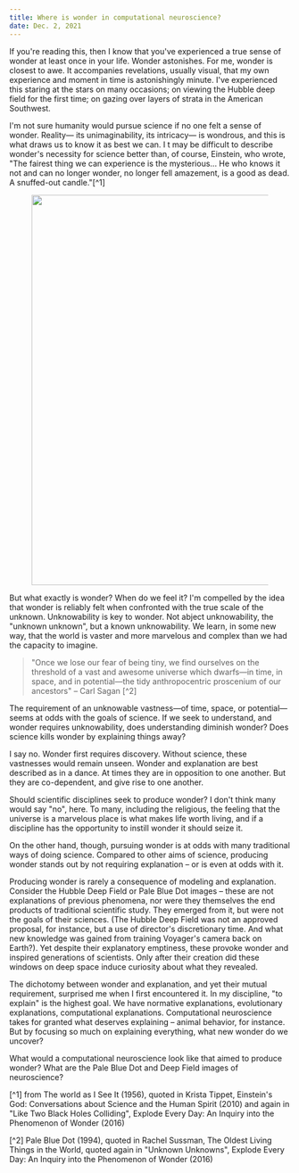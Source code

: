 ```yaml
---
title: Where is wonder in computational neuroscience?
date: Dec. 2, 2021
---
```



If you're reading this, then I know that you've experienced a true sense of wonder at least once in your life. Wonder astonishes. For me, wonder is closest to awe. It accompanies revelations, usually visual, that my own experience and moment in time is astonishingly minute. I've experienced this staring at the stars on many occasions; on viewing the Hubble deep field for the first time; on gazing over layers of strata in the American Southwest.

I'm not sure humanity would pursue science if no one felt a sense of wonder. Reality— its unimaginability, its intricacy— is wondrous, and this is what draws us to know it as best we can.
I
t may be difficult to describe wonder's necessity for science better than, of course, Einstein, who wrote, "The fairest thing we can experience is the mysterious... He who knows it not and can no longer wonder, no longer fell amazement, is a good as dead. A snuffed-out candle."[^1] 


<figure><center>
  <img width="700" src="https://cdn.myportfolio.com/cca5e069-e6b7-4b8c-8eba-40eb2267d261/a5590f4e-b9b8-47dc-a2e6-2c487da7c0a1_rw_1920.jpg?h=943ad28edc8a66fc79f2f08fe6405513" data-action="zoom">
</center></figure>

But what exactly is wonder? When do we feel it? I'm compelled by the idea that wonder is reliably felt when confronted with the true scale of the unknown. Unknowability is key to wonder. Not abject unknowability, the "unknown unknown", but a known unknowability. We learn, in some new way, that the world is vaster and more marvelous and complex than we had the capacity to imagine.

> "Once we lose our fear of being tiny, we find ourselves on the threshold of a vast and awesome universe which dwarfs—in time, in space, and in potential—the tidy anthropocentric proscenium of our ancestors" – Carl Sagan [^2]

The requirement of an unknowable vastness—of time, space, or potential— seems at odds with the goals of science. If we seek to understand, and wonder requires unknowability, does understanding diminish wonder? Does science kills wonder by explaining things away?

I say no. Wonder first requires discovery. Without science, these vastnesses would remain unseen. Wonder and explanation are best described as in a dance. At times they are in opposition to one another. But they are co-dependent, and give rise to one another.

Should scientific disciplines seek to produce wonder? I don't think many would say "no", here. To many, including the religious, the feeling that the universe is a marvelous place is what makes life worth living, and if a discipline has the opportunity to instill wonder it should seize it.

On the other hand, though, pursuing wonder is at odds with many traditional ways of doing science. Compared to other aims of science, producing wonder stands out by not requiring explanation – or is even at odds with it. 

Producing wonder is rarely a consequence of modeling and explanation. Consider the Hubble Deep Field or Pale Blue Dot images – these are not explanations of previous phenomena, nor were they themselves the end products of traditional scientific study. They emerged from it, but were not the goals of their sciences. (The Hubble Deep Field was not an approved proposal, for instance, but a use of director's discretionary time. And what new knowledge was gained from training Voyager's camera back on Earth?). Yet despite their explanatory emptiness, these provoke wonder and inspired generations of scientists. Only after their creation did these windows on deep space induce curiosity about what they revealed. 

The dichotomy between wonder and explanation, and yet their mutual requirement, surprised me when I first encountered it. In my discipline, "to explain" is the highest goal. We have normative explanations, evolutionary explanations, computational explanations. Computational neuroscience takes for granted what deserves explaining – animal behavior, for instance. But by focusing so much on explaining everything, what new wonder do we uncover?​​​​​​​

What would a computational neuroscience look like that aimed to produce wonder? What are the Pale Blue Dot and Deep Field images of neuroscience?


[^1] from The world as I See It (1956), quoted in Krista Tippet, Einstein's God: Conversations about Science and the Human Spirit (2010) and again in "Like Two Black Holes Colliding", Explode Every Day: An Inquiry into the Phenomenon of Wonder (2016)

[^2] Pale Blue Dot (1994), quoted in Rachel Sussman, The Oldest Living Things in the World, quoted again in "Unknown Unknowns", Explode Every Day: An Inquiry into the Phenomenon of Wonder (2016)
